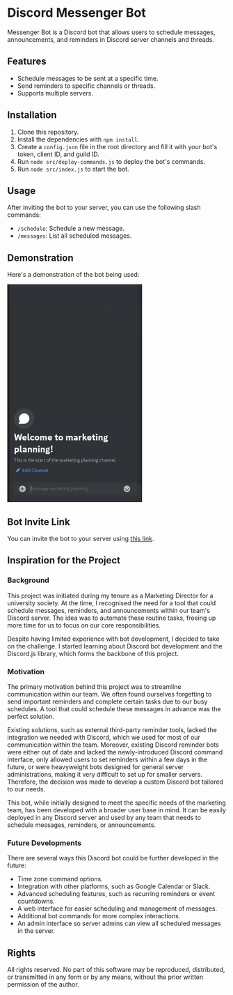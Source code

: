 # Discord Messenger Bot
Messenger Bot is a Discord bot that allows users to schedule messages, announcements, and reminders in Discord server channels and threads.

## Features
- Schedule messages to be sent at a specific time.
- Send reminders to specific channels or threads.
- Supports multiple servers.

## Installation
1. Clone this repository.
2. Install the dependencies with `npm install`.
3. Create a `config.json` file in the root directory and fill it with your bot's token, client ID, and guild ID.
4. Run `node src/deploy-commands.js` to deploy the bot's commands.
5. Run `node src/index.js` to start the bot.

## Usage
After inviting the bot to your server, you can use the following slash commands:

- `/schedule`: Schedule a new message.
- `/messages`: List all scheduled messages.

## Demonstration
Here's a demonstration of the bot being used:

<img src="assets/README_images/demonstration.gif" height="500">

## Bot Invite Link
You can invite the bot to your server using [this link](https://discord.com/api/oauth2/authorize?client_id=1178623670495748116&permissions=26914413075520&scope=bot).

## Inspiration for the Project
### Background
This project was initiated during my tenure as a Marketing Director for a university society. At the time, I recognised the need for a tool that could schedule messages, reminders, and announcements within our team's Discord server. The idea was to automate these routine tasks, freeing up more time for us to focus on our core responsibilities.

Despite having limited experience with bot development, I decided to take on the challenge. I started learning about Discord bot development and the Discord.js library, which forms the backbone of this project.

### Motivation
The primary motivation behind this project was to streamline communication within our team. We often found ourselves forgetting to send important reminders and complete certain tasks due to our busy schedules. A tool that could schedule these messages in advance was the perfect solution.

Existing solutions, such as external third-party reminder tools, lacked the integration we needed with Discord, which we used for most of our communication within the team. Moreover, existing Discord reminder bots were either out of date and lacked the newly-introduced Discord command interface, only allowed users to set reminders within a few days in the future, or were heavyweight bots designed for general server administrations, making it very difficult to set up for smaller servers. Therefore, the decision was made to develop a custom Discord bot tailored to our needs.

This bot, while initially designed to meet the specific needs of the marketing team, has been developed with a broader user base in mind. It can be easily deployed in any Discord server and used by any team that needs to schedule messages, reminders, or announcements.

### Future Developments
There are several ways this Discord bot could be further developed in the future:

- Time zone command options.
- Integration with other platforms, such as Google Calendar or Slack.
- Advanced scheduling features, such as recurring reminders or event countdowns.
- A web interface for easier scheduling and management of messages.
- Additional bot commands for more complex interactions.
- An admin interface so server admins can view all scheduled messages in the server.

## Rights
All rights reserved. No part of this software may be reproduced, distributed, or transmitted in any form or by any means, without the prior written permission of the author.
